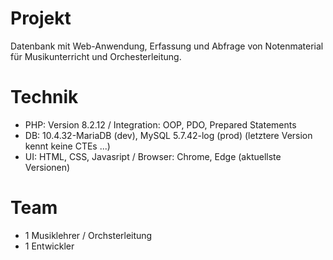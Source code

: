 ﻿
# Projekt
Datenbank mit Web-Anwendung, Erfassung und Abfrage von Notenmaterial für Musikunterricht und Orchesterleitung. 

# Technik    
 * PHP: Version 8.2.12 / Integration: OOP, PDO, Prepared Statements
 * DB: 10.4.32-MariaDB (dev), MySQL 5.7.42-log (prod) (letztere Version kennt keine CTEs ...)
 * UI: HTML, CSS, Javasript / Browser: Chrome, Edge (aktuellste Versionen)

# Team
 * 1 Musiklehrer / Orchsterleitung
 * 1 Entwickler

